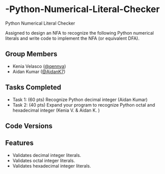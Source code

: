 # -Python-Numerical-Literal-Checker
 Python Numerical Literal Checker
 
 Assigned to design an NFA to recognize the following Python numerical literals and write code to implement the NFA (or equivalent DFA). 

 ## Group Members
 - Kenia Velasco ([@qennya](https://github.com/qennya))
 - Aidan Kumar ([@AidanK7](https://github.com/AidanK7))

 ## Tasks Completed
 - Task 1: (60 pts) Recognize Python decimal integer (Aidan Kumar)
 - Task 2: (40 pts) Expand your program to recognize Python octal and hexadecimal integer (Kenia V. & Aidan K. )

 ## Code Versions


 ## Features
- Validates decimal integer literals.
- Validates octal integer literals.
- Validates hexadecimal integer literals.